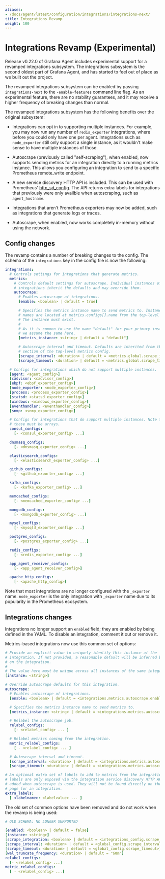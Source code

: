 ```yaml
---
aliases:
- /docs/agent/latest/configuration/integrations/integrations-next/
title: Integrations Revamp
weight: 100
---
```


# Integrations Revamp (Experimental)

Release v0.22.0 of Grafana Agent includes experimental support for a revamped
integrations subsystem. The integrations subsystem is the second oldest part of
Grafana Agent, and has started to feel out of place as we built out the
project.

The revamped integrations subsystem can be enabled by passing
`integrations-next` to the `-enable-features` command line flag. As an
experimental feature, there are no stability guarantees, and it may receive a
higher frequency of breaking changes than normal.

The revamped integrations subsystem has the following benefits over the
original subsystem:

* Integrations can opt in to supporting multiple instances. For example, you
  may now run any number of `redis_exporter` integrations, where before you
  could only have one per agent. Integrations such as `node_exporter` still
  only support a single instance, as it wouldn't make sense to have multiple
  instances of those.

* Autoscrape (previously called "self-scraping"), when enabled, now supports
  sending metrics for an integration directly to a running metrics instance.
  This allows you configuring an integration to send to a specific Prometheus
  remote_write endpoint.

* A new service discovery HTTP API is included. This can be used with
  Prometheus' [http_sd_config][http_sd_config]. The API returns extra labels
  for integrations that previously were only availble when autoscraping, such
  as `agent_hostname`.

* Integrations that aren't Prometheus exporters may now be added, such as
  integrations that generate logs or traces.

* Autoscrape, when enabled, now works completely in-memory without using the
  network.

[http_sd_config]: https://prometheus.io/docs/prometheus/latest/configuration/configuration/#http_sd_config

## Config changes

The revamp contains a number of breaking changes to the config. The schema of the
`integrations` key in the config file is now the following:

```yaml
integrations:
  # Controls settings for integrations that generate metrics.
  metrics:
    # Controls default settings for autoscrape. Individual instances of
    # integrations inherit the defaults and may override them.
    autoscrape:
      # Enables autoscrape of integrations.
      [enable: <boolean> | default = true]

      # Specifies the metrics instance name to send metrics to. Instance
      # names are located at metrics.configs[].name from the top-level config.
      # The instance must exist.
      #
      # As it is common to use the name "default" for your primary instance,
      # we assume the same here.
      [metrics_instance: <string> | default = "default"]

      # Autoscrape interval and timeout. Defaults are inherited from the global
      # section of the top-level metrics config.
      [scrape_interval: <duration> | default = <metrics.global.scrape_interval>]
      [scrape_timeout: <duration> | default = <metrics.global.scrape_timeout>]

  # Configs for integrations which do not support multiple instances.
  [agent: <agent_config>]
  [cadvisor: <cadvisor_config>]
  [ebpf: <ebpf_exporter_config>]
  [node_exporter: <node_exporter_config>]
  [process: <process_exporter_config>]
  [statsd: <statsd_exporter_config>]
  [windows: <windows_exporter_config>]
  [eventhandler: <eventhandler_config>]
  [snmp: <snmp_exporter_config>]

  # Configs for integrations that do support multiple instances. Note that
  # these must be arrays.
  consul_configs:
    [- <consul_exporter_config> ...]

  dnsmasq_configs:
    [- <dnsmasq_exporter_config> ...]

  elasticsearch_configs:
    [- <elasticsearch_exporter_config> ...]

  github_configs:
    [- <github_exporter_config> ...]

  kafka_configs:
    [- <kafka_exporter_config> ...]

  memcached_configs:
    [- <memcached_exporter_config> ...]

  mongodb_configs:
    [- <mongodb_exporter_config> ...]

  mysql_configs:
    [- <mysqld_exporter_config> ...]

  postgres_configs:
    [- <postgres_exporter_config> ...]

  redis_configs:
    [- <redis_exporter_config> ...]

  app_agent_receiver_configs:
    [- <app_agent_receiver_config>]

  apache_http_configs:
    [- <apache_http_config>]
```

Note that most integrations are no longer configured with the `_exporter` name.
`node_exporter` is the only integration with `_exporter` name due to its
popularity in the Prometheus ecosystem.

## Integrations changes

Integrations no longer support an `enabled` field; they are enabled by being
defined in the YAML. To disable an integration, comment it out or remove it.

Metrics-based integrations now use this common set of options:

```yaml
# Provide an explicit value to uniquely identify this instance of the
# integration. If not provided, a reasonable default will be inferred based
# on the integration.
#
# The value here must be unique across all instances of the same integration.
[instance: <string>]

# Override autoscrape defaults for this integration.
autoscrape:
  # Enables autoscrape of integrations.
  [enable: <boolean> | default = <integrations.metrics.autoscrape.enable>]

  # Specifies the metrics instance name to send metrics to.
  [metrics_instance: <string> | default = <integrations.metrics.autoscrape.metrics_instance>]

  # Relabel the autoscrape job.
  relabel_configs:
    [- <relabel_config> ... ]

  # Relabel metrics coming from the integration.
  metric_relabel_configs:
    [ - <relabel_config> ... ]

  # Autoscrape interval and timeout.
  [scrape_interval: <duration> | default = <integrations.metrics.autoscrape.scrape_interval>]
  [scrape_timeout: <duration> | default = <integrations.metrics.autoscrape.scrape_timeout>]

# An optional extra set of labels to add to metrics from the integration target. These
# labels are only exposed via the integration service discovery HTTP API and
# added when autoscrape is used. They will not be found directly on the metrics
# page for an integration.
extra_labels:
  [ <labelname>: <labelvalue> ... ]
```

The old set of common options have been removed and do not work when the revamp
is being used:

```yaml
# OLD SCHEMA: NO LONGER SUPPORTED

[enabled: <boolean> | default = false]
[instance: <string>]
[scrape_integration: <boolean> | default = <integrations_config.scrape_integrations>]
[scrape_interval: <duration> | default = <global_config.scrape_interval>]
[scrape_timeout: <duration> | default = <global_config.scrape_timeout>]
[wal_truncate_frequency: <duration> | default = "60m"]
relabel_configs:
  [- <relabel_config> ...]
metric_relabel_configs:
  [ - <relabel_config> ...]
```
